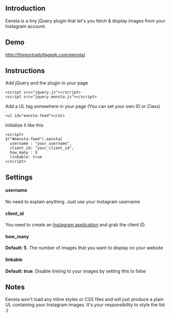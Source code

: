 ## Introduction

Eensta is a tiny jQuery plugin that let's you fetch & display images from your Instagram account.

## Demo
http://theportraitofageek.com/eensta/

## Instructions

Add jQuery and the plugin in your page
```
<script src="jquery.js"></script>
<script src="jquery.eensta.js"></script>
```

Add a UL tag somewhere in your page (You can set your own ID or Class)
```
<ul id="eensta-feed"></ul>
```

Initialize it like this
```
<script>
$("#eensta-feed").eensta(
  username : "your_username",
  client_id: "your_client_id",
  how_many : 5 
  linkable: true
</script>
```

## Settings

#### username
No need to explain anything. Just use your Instagram username

#### client_id
You need to create an [Instagram application](http://instagram.com/developer/#) and grab the client ID.

#### how_many
**Default: 5**. The number of images that you want to display on your website

#### linkable
**Default: true**. Disable linking to your images by setting this to false

## Notes
Eensta won't load any inline styles or CSS files and will just produce a plain UL containing your Instagram images. It's your responsibility to style the list :)
